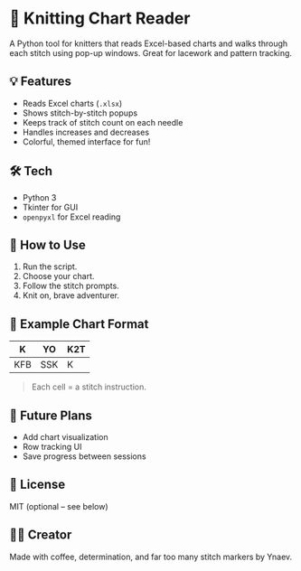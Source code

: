 # 🧶 Knitting Chart Reader
A Python tool for knitters that reads Excel-based charts and walks through each stitch using pop-up windows. Great for lacework and pattern tracking.

## 💡 Features
- Reads Excel charts (`.xlsx`)
- Shows stitch-by-stitch popups
- Keeps track of stitch count on each needle
- Handles increases and decreases
- Colorful, themed interface for fun!

## 🛠️ Tech
- Python 3
- Tkinter for GUI
- `openpyxl` for Excel reading

## 🧵 How to Use
1. Run the script.
2. Choose your chart.
3. Follow the stitch prompts.
4. Knit on, brave adventurer.

## 📂 Example Chart Format

| K | YO | K2T |
|---|----|-----|
| KFB | SSK | K |

> Each cell = a stitch instruction.

## 🚀 Future Plans
- Add chart visualization
- Row tracking UI
- Save progress between sessions

## 📜 License
MIT (optional – see below)

## 🧙‍♀️ Creator
Made with coffee, determination, and far too many stitch markers by Ynaev.
